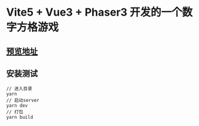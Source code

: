 # Vite5 + Vue3 + Phaser3 开发的一个数字方格游戏

## [预览地址](https://demo.wxbuluo.com/digital)

## 安装测试

```
// 进入目录
yarn
// 启动server
yarn dev
// 打包
yarn build
```
